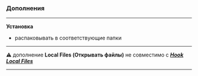 ### Дополнения

---
**Установка**

- распаковывать в соответствующие папки

---

⚠ дополнение **Local Files (Открывать файлы)** не совместимо с _**[Hook Local Files](http://iptv.gen12.net/bugtracker/view.php?id=1343 "")**_

---
